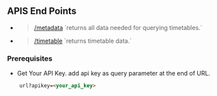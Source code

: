 ## APIS End Points

- > [/metadata](##Me) \`returns all data needed for querying timetables.\` 
- > [/timetable](##Or) \`returns timetable data.\`

### Prerequisites

- Get Your API Key. add api key as query parameter at the end of URL. 
```html
    url?apikey=<your_api_key>
```
